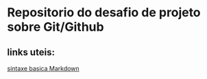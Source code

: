 
# Repositorio do desafio de projeto sobre Git/Github

## links uteis:
[sintaxe basica Markdown](https://docs.pipz.com/central-de-ajuda/learning-center/guia-basico-de-markdown#open)
